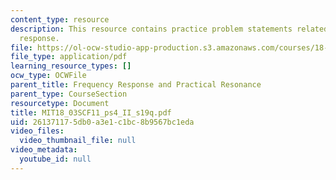 ```yaml
---
content_type: resource
description: This resource contains practice problem statements related to frequency
  response.
file: https://ol-ocw-studio-app-production.s3.amazonaws.com/courses/18-03sc-differential-equations-fall-2011/261371175db0a3e1c1bc8b9567bc1eda_MIT18_03SCF11_ps4_II_s19q.pdf
file_type: application/pdf
learning_resource_types: []
ocw_type: OCWFile
parent_title: Frequency Response and Practical Resonance
parent_type: CourseSection
resourcetype: Document
title: MIT18_03SCF11_ps4_II_s19q.pdf
uid: 26137117-5db0-a3e1-c1bc-8b9567bc1eda
video_files:
  video_thumbnail_file: null
video_metadata:
  youtube_id: null
---
```

